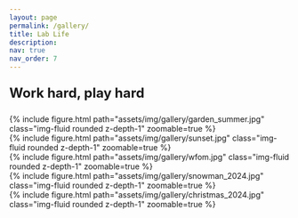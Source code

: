 ```yaml
---
layout: page
permalink: /gallery/
title: Lab Life
description:
nav: true
nav_order: 7
---
```

<div class="caption">
    <p style = "font-size:24px"><strong> Work hard, play hard </strong> </p>
</div>

<div class="row mt-3">
    <div class="col-sm mt-3 mt-md-0">
        {% include figure.html path="assets/img/gallery/garden_summer.jpg" class="img-fluid rounded z-depth-1" zoomable=true %}
    </div>
    <div class="col-sm mt-3 mt-md-0">
        {% include figure.html path="assets/img/gallery/sunset.jpg" class="img-fluid rounded z-depth-1" zoomable=true %}
    </div>
    <div class="col-sm mt-3 mt-md-0">
        {% include figure.html path="assets/img/gallery/wfom.jpg" class="img-fluid rounded z-depth-1" zoomable=true %}
    </div>
    <div class="col-sm mt-3 mt-md-0">
        {% include figure.html path="assets/img/gallery/snowman_2024.jpg" class="img-fluid rounded z-depth-1" zoomable=true %}
    </div>
</div>
<div class="row mt-3">
    <div class="col-sm-3 mt-3 mt-md-0">
        {% include figure.html path="assets/img/gallery/christmas_2024.jpg" class="img-fluid rounded z-depth-1" zoomable=true %}
    </div>
</div>
<div class="caption">
</div>
